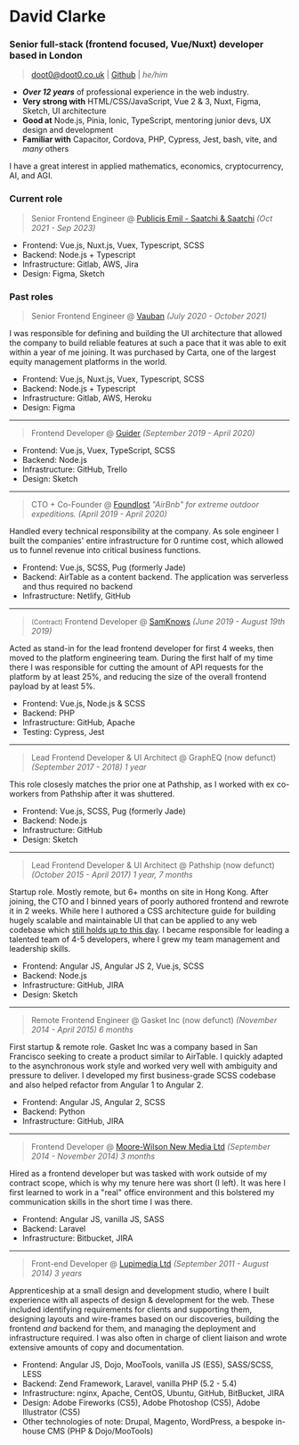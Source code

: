 # David Clarke
### Senior full-stack (frontend focused, Vue/Nuxt) developer based in London

> [doot0@doot0.co.uk](mailto:doot0@doot0.co.uk) | [Github](https://github.com/doot0) | _he/him_

- ***Over 12 years*** of professional experience in the web industry.
- **Very strong with** HTML/CSS/JavaScript, Vue 2 & 3, Nuxt, Figma, Sketch, UI architecture
- **Good at** Node.js, Pinia, Ionic, TypeScript, mentoring junior devs, UX design and development
- **Familiar with** Capacitor, Cordova, PHP, Cypress, Jest, bash, vite, and *many* others

I have a great interest in applied mathematics, economics, cryptocurrency, AI, and AGI.

### Current role

>Senior Frontend Engineer @ [Publicis Emil - Saatchi & Saatchi](https://saatchi.co.uk/) *(Oct 2021 - Sep 2023)*

- Frontend: Vue.js, Nuxt.js, Vuex, Typescript, SCSS
- Backend: Node.js + Typescript
- Infrastructure: Gitlab, AWS, Jira
- Design: Figma, Sketch

### Past roles

>Senior Frontend Engineer @ [Vauban](https://vauban.io) *(July 2020 - October 2021)*

I was responsible for defining and building the UI architecture that allowed the company to build reliable features at such a pace that it was able to exit within a year of me joining. It was purchased by Carta, one of the largest equity management platforms in the world.

- Frontend: Vue.js, Nuxt.js, Vuex, Typescript, SCSS
- Backend: Node.js + Typescript
- Infrastructure: Gitlab, AWS, Heroku
- Design: Figma

---

>Frontend Developer @ [Guider](https://www.guider-ai.com/) *(September 2019 - April 2020)*

- Frontend: Vue.js, Vuex, TypeScript, SCSS
- Backend: Node.js
- Infrastructure: GitHub, Trello
- Design: Sketch

---

>CTO + Co-Founder @ [Foundlost](https://foundlo.st) _"AirBnb" for extreme outdoor expeditions._ *(April 2019 - April 2020)*

Handled every technical responsibility at the company. As sole engineer I built the companies' entire infrastructure for 0 runtime cost, which allowed us to funnel revenue into critical business functions.

- Frontend: Vue.js, SCSS, Pug (formerly Jade)
- Backend: AirTable as a content backend. The application was serverless and thus required no backend
- Infrastructure: Netlify, GitHub

---

><small>(Contract)</small> Frontend Developer @ [SamKnows](https://samknows.com) *(June 2019 - August 19th 2019)*

Acted as stand-in for the lead frontend developer for first 4 weeks, then moved to the platform engineering team. During the first half of my time there I was responsible for cutting the amount of API requests for the platform by at least 25%, and reducing the size of the overall frontend payload by at least 5%.

- Frontend: Vue.js, Node.js & SCSS
- Backend: PHP
- Infrastructure: GitHub, Apache
- Testing: Cypress, Jest

---

>Lead Frontend Developer & UI Architect @ GraphEQ (now defunct) *(September 2017 - 2018) 1 year*

This role closesly matches the prior one at Pathship, as I worked with ex co-workers from Pathship after it was shuttered. 

- Frontend: Vue.js, SCSS, Pug (formerly Jade)
- Backend: Node.js
- Infrastructure: GitHub
- Design: Sketch 

---

>Lead Frontend Developer & UI Architect @ Pathship (now defunct) *(October 2015 - April 2017) 1 year, 7 months*

Startup role. Mostly remote, but 6+ months on site in Hong Kong. After joining, the CTO and I binned years of poorly authored frontend and rewrote it in 2 weeks. While here I authored a CSS architecture guide for building hugely scalable and maintainable UI that can be applied to any web codebase which [still holds up to this day](https://github.com/doot0/compago/). I became responsible for leading a talented team of 4-5 developers, where I grew my team management and leadership skills. 

- Frontend: Angular JS, Angular JS 2, Vue.js, SCSS
- Backend: Node.js
- Infrastructure: GitHub, JIRA
- Design: Sketch

---

>Remote Frontend Engineer @ Gasket Inc (now defunct) *(November 2014 - April 2015) 6 months*

First startup & remote role. Gasket Inc was a company based in San Francisco seeking to create a product similar to AirTable. I quickly adapted to the asynchronous work style and worked very well with ambiguity and pressure to deliver. I developed my first business-grade SCSS codebase and also helped refactor from Angular 1 to Angular 2.

- Frontend: Angular JS, Angular 2, SCSS
- Backend: Python
- Infrastructure: GitHub, JIRA

---

>Frontend Developer @ [Moore-Wilson New Media Ltd](https://www.m-w.co.uk/) *(September 2014 - November 2014) 3 months*

Hired as a frontend developer but was tasked with work outside of my contract scope, which is why my tenure here was short (I left). It was here I first learned to work in a "real" office environment and this bolstered my communication skills in the short time I was there.

- Frontend: Angular JS, vanilla JS, SASS
- Backend: Laravel
- Infrastructure: Bitbucket, JIRA

---

>Front-end Developer @ [Lupimedia Ltd](https://www.lupimedia.com/) *(September 2011 - August 2014) 3 years*

Apprenticeship at a small design and development studio, where I built experience with all aspects of design & development for the web. These included identifying requirements for clients and supporting them, designing layouts and wire-frames based on our discoveries, building the frontend _and_ backend for them, and managing the deployment and infrastructure required. I was also often in charge of client liaison and wrote extensive amounts of copy and documentation.

- Frontend: Angular JS, Dojo, MooTools, vanilla JS (ES5), SASS/SCSS, LESS
- Backend: Zend Framework, Laravel, vanilla PHP (5.2 - 5.4)
- Infrastructure: nginx, Apache, CentOS, Ubuntu, GitHub, BitBucket, JIRA
- Design: Adobe Fireworks (CS5), Adobe Photoshop (CS5), Adobe Illustrator (CS5)
- Other technologies of note: Drupal, Magento, WordPress, a bespoke in-house CMS (PHP & Dojo/MooTools)
